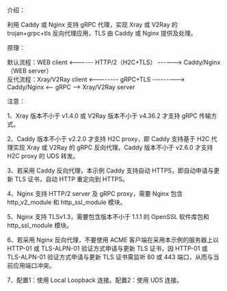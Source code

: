 介绍：

利用 Caddy 或 Nginx 支持 gRPC 代理，实现 Xray 或 V2Ray 的 trojan+grpc+tls 反向代理应用，TLS 由 Caddy 或 Nginx 提供及处理。

原理：

默认流程：WEB client <------ HTTP/2（H2C+TLS） ------> Caddy/Nginx（WEB server）  
反代流程：Xray/V2Ray client <-------- gRPC+TLS ---------> Caddy/Nginx <-- gRPC --> Xray/V2Ray server

注意：

1、Xray 版本不小于 v1.4.0 或 V2Ray 版本不小于 v4.36.2 才支持 gRPC 传输方式。

2、Caddy 版本不小于 v2.2.0 才支持 H2C proxy，即 Caddy 支持基于 H2C 代理实现 Xray 或 V2Ray 的 gRPC 反向代理。Caddy 版本不小于 v2.6.0 才支持 H2C proxy 的 UDS 转发。

3、若采用 Caddy 反向代理，本示例 Caddy 支持自动 HTTPS，即自动申请与更新 TLS 证书，自动 HTTP 重定向到 HTTPS。

4、Nginx 支持 HTTP/2 server 及 gRPC proxy，需要 Nginx 包含 http_v2_module 和 http_ssl_module 模块。

5、Nginx 支持 TLSv1.3，需要包含版本不小于 1.1.1 的 OpenSSL 软件库包和 http_ssl_module 模块。

6、若采用 Nginx 反向代理，不要使用 ACME 客户端在采用本示例的服务器上以 HTTP-01 或 TLS-ALPN-01 验证方式申请与更新 TLS 证书，因 HTTP-01 或 TLS-ALPN-01 验证方式申请与更新 TLS 证书需监听 80 或 443 端口，从而与当前应用端口冲突。

7、配置1：使用 Local Loopback 连接。配置2：使用 UDS 连接。
